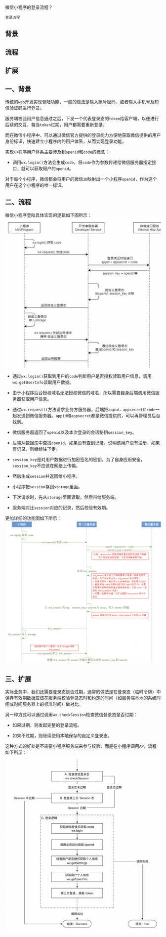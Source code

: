 微信小程序的登录流程？

`登录流程`

## 背景
## 流程
## 扩展

## 一、背景

传统的`web`开发实现登陆功能，一般的做法是输入账号密码、或者输入手机号及短信验证码进行登录。

服务端校验用户信息通过之后，下发一个代表登录态的`token`给客户端，以便进行后续的交互，每当`token`过期，用户都需要重新登录。

而在微信小程序中，可以通过微信官方提供的登录能力方便地获取微信提供的用户身份标识，快速建立小程序内的用户体系，从而实现登录功能。

实现小程序用户体系主要涉及到`openid`和`code`的概念：

- 调用`wx.login()`方法会生成`code`，将`code`作为参数传递给微信服务器指定接口，就可以获取用户的`openid`。

对于每个小程序，微信都会将用户的微信`ID`映射出一个小程序`openid`，作为这个用户在这个小程序的唯一标识。

## 二、流程

微信小程序登陆具体实现的逻辑如下图所示：
![微信小程序 登陆具体实现的逻辑](../images/小程序/微信小程序的登录流程/1.png)

- 通过`wx.login()`获取到用户的`code`判断用户是否授权读取用户信息，调用`wx.getUserInfo`读取用户数据。

- 由于小程序后台授权域名无法授权微信的域名，所以需要自身后端调用微信服务器获取用户信息。

- 通过`wx.request()`方法请求业务方服务器，后端把`appid，appsecret和code`一起发送到微信服务器。`appid`和`appsecret`都是微信提供的，可以再管理员后台找到。

- 微信服务器返回了`openid`以及本次登录的会话秘钥`session_key`。

- 后端从数据库中查找`openid`，如果没有查到记录，说明该用户没有注册，如果有记录，则继续往下走。

- `session_key`是对用户数据进行加密签名的密钥。为了自身应用安全，`session_key`不应该在网络上传输。

- 然后生成`session`并返回给小程序。

- 小程序把`session`存到`storage`里面。

- 下次请求时，先从`storage`里面读取，然后带给服务端。

- 服务端对比`session`对应的记录，然后校验有效期。

更加详细的功能图如下所示：
![微信小程序 登陆具体实现的逻辑](../images/小程序/微信小程序的登录流程/2.png)

## 三、扩展

实际业务中，我们还需要登录态是否过期，通常的做法是在登录态（临时令牌）中保存有效期数据应该在服务端校验登录态时和约定的时间（如服务端本地的系统时间或时间服务器上的标准时间）做对比。

另一种方式可以通过调用`wx.checkSession`检查微信登录态是否过期：

- 如果过期，则发起完整的登录流程。

- 如果不过期，则继续使用本地保存的自定义登录态。

这种方式的好处是不需要小程序服务端来参与校验，而是在小程序调用`AP`，流程如下所示：
![session 过期重新去拿token](../images/小程序/微信小程序的登录流程/3.png)

